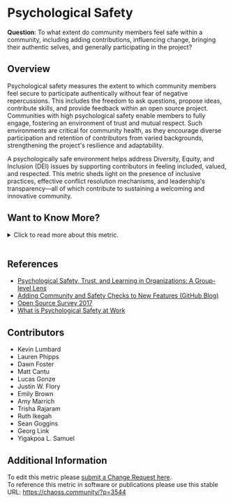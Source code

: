 # Psychological Safety

**Question**: To what extent do community members feel safe within a community, including adding contributions, influencing change, bringing their authentic selves, and generally participating in the project?

## Overview

Psychological safety measures the extent to which community members feel secure to participate authentically without fear of negative repercussions. This includes the freedom to ask questions, propose ideas, contribute skills, and provide feedback within an open source project. Communities with high psychological safety enable members to fully engage, fostering an environment of trust and mutual respect. Such environments are critical for community health, as they encourage diverse participation and retention of contributors from varied backgrounds, strengthening the project's resilience and adaptability.

A psychologically safe environment helps address Diversity, Equity, and Inclusion (DEI) issues by supporting contributors in feeling included, valued, and respected. This metric sheds light on the presence of inclusive practices, effective conflict resolution mechanisms, and leadership's transparency—all of which contribute to sustaining a welcoming and innovative community.

## Want to Know More?

<span markdown="1"><details>

<summary>Click to read more about this metric.</summary>

### Data Collection Strategies

Here are example questions to assess the psychological safety of open source project contributors and maintainers:

1.  Have you observed any of the following in an open source project?
    *   Answer options: Yes/No. If yes, select all that apply:
        *   (1) Lack of response to contributions or questions
        *   (2) Rejection of contributions without explanation
        *   (3) Dismissive responses to contributions or questions
        *   (4) Incomplete or difficult documentation
        *   (5) Conflict or tension between contributors
        *   (6) Language or content that made you feel unwelcome (e.g., profanity, racist jokes, sexual imagery)

2.  Have you witnessed any of the following behaviors directed at another person?
    *   Answer options: Yes/No. If yes, select all that apply:
        *   (1) Hostility or rudeness
        *   (2) Name-calling
        *   (3) Threats of violence
        *   (4) Impersonation
        *   (5) Sustained harassment
        *   (6) Harassment across multiple platforms
        *   (7) Stalking
        *   (8) Unsolicited sexual advances or comments
        *   (9) Stereotyping based on demographics
        *   (10) Doxxing (malicious publishing of personal information)
        *   (11) Other (please describe)

3.  Have you experienced any of the above behaviors directed at you?
    *   Answer options: Yes/No. If yes, select all that apply from question 2.

3a. When thinking of the last time you experienced harassment, how did you respond? Choose all that apply.

*   (1) Asked the user to stop
*   (2) Solicited support from community members
*   (3) Blocked the harassing user
*   (4) Reported the incident to project maintainers
*   (5) Reported the incident to hosting service or ISP
*   (6) Consulted legal counsel
*   (7) Contacted law enforcement
*   (8) Other (please describe)
*   (9) Did not react / ignored the incident

3b. On a scale of 1-5, how effective were your responses?

*   Use a Likert scale with the following options:
    *   1: Not effective
    *   2: Slightly effective
    *   3: Somewhat effective
    *   4: Mostly effective
    *   5: Completely effective

4.  As a result of experiencing or witnessing harassment, which of the following actions did you take?
    *   (1) Stopped contributing
    *   (2) Contributed under a pseudonym
    *   (3) Preferred private collaboration
    *   (4) Changed or deleted username
    *   (5) Changed online presence
    *   (6) Suggested a Code of Conduct
    *   (7) Publicly discussed with community members
    *   (8) Privately discussed with community members
    *   (9) Made offline life changes (e.g., stopped attending meetups)
    *   (10) Other (please describe)
    *   (11) None of the above

Additional questions:

*   Do you feel that private details shared with other contributors or leaders are kept confidential?
*   Do you feel project leadership values participant safety?
*   Do you feel leadership values transparency?
*   Do you feel leadership is open to critical feedback on trust and safety?
*   Does leadership address areas in the code that could be misused for abuse?
*   Did the community support fixing these issues?

### Filters

*   Demographic segments
*   Role of contributor (e.g., code, community management)
*   Length of time in the community

</details></span><br>

## References

*   [Psychological Safety, Trust, and Learning in Organizations: A Group-level Lens](https://www.researchgate.net/publication/268328210_Psychological_Safety_Trust_and_Learning_in_Organizations_A_Group-level_Lens)
*   [Adding Community and Safety Checks to New Features (GitHub Blog)](https://github.blog/2017-01-31-community-and-safety-feature-reviews/)
*   [Open Source Survey 2017](https://opensourcesurvey.org/2017/)
*   [What is Psychological Safety at Work](https://www.ccl.org/articles/leading-effectively-articles/what-is-psychological-safety-at-work/)

## Contributors

* Kevin Lumbard
* Lauren Phipps
* Dawn Foster
* Matt Cantu
* Lucas Gonze
* Justin W. Flory
* Emily Brown
* Amy Marrich
* Trisha Rajaram
* Ruth Ikegah
* Sean Goggins
* Georg Link
* Yigakpoa L. Samuel

## Additional Information

To edit this metric please [submit a Change Request here](https://github.com/chaoss/wg-dei/blob/main/focus-areas/project-and-community/psychological-safety.md).<br>
To reference this metric in software or publications please use this stable URL: https://chaoss.community/?p=3544

<!-- # For groupings in the knowledge base
Context tags: Community, Trust, Inclusion
Keyword tags: Psychological Safety, Diversity, Equity, Open Source Community, Contributor Retention, Code of Conduct
-->
